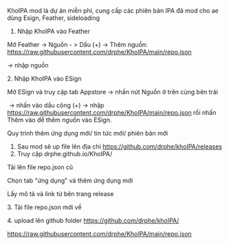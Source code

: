 KhoIPA mod là dự án miễn phí, cung cấp các phiên bản IPA đã mod cho ae dùng Esign, Feather, sideloading



1. Nhập KhoIPA vào Feather



Mở Feather -> Nguồn - > Dấu (+) -> Thêm nguồn: https://raw.githubusercontent.com/drphe/KhoIPA/main/repo.json

-> nhập nguồn



2\. Nhập KhoIPA vào ESign



Mở ESign và truy cập tab Appstore -> nhấn nút Nguồn ở trên cùng bên trái



 -> nhấn vào dấu cộng (+) -> nhập https://raw.githubusercontent.com/drphe/KhoIPA/main/repo.json rồi nhấn Thêm vào để thêm nguồn vào ESign.



Quy trình thêm ứng dụng mới/ tin tức mới/ phiên bản mới



1. Sau mod sẽ up file lên địa chỉ https://github.com/drphe/khoIPA/releases
2. Truy cập drphe.github.io/KhoIPA/

Tải lên file repo.json cũ

Chọn tab "ứng dụng" và thêm ứng dụng mới

Lấy mô tả và link từ bên trang release



3\. Tải file repo.json mới về

4\. upload lên github folder https://github.com/drphe/khoIPA/



https://raw.githubusercontent.com/drphe/KhoIPA/main/repo.json

